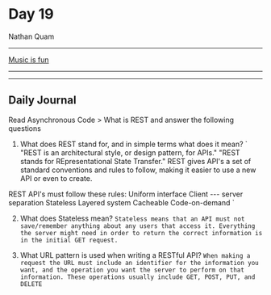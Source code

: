 # Day 19
Nathan Quam

---

[Music is fun](https://github.com/NathanMQuam/Music-is-Fun)

---
---

## Daily Journal

Read Asynchronous Code > What is REST and answer the following questions

1. What does REST stand for, and in simple terms what does it mean?
`
"REST is an architectural style, or design pattern, for APIs."
"REST stands for REpresentational State Transfer."
REST gives API's a set of standard conventions and rules to follow, making it easier to use a new API or even to create.

REST API's must follow these rules:
Uniform interface
Client --- server separation
Stateless
Layered system
Cacheable
Code-on-demand
`

2. What does Stateless mean?
`
Stateless means that an API must not save/remember anything about any users that access it. Everything the server might need in order to return the correct information is in the initial GET request.
`

3. What URL pattern is used when writing a RESTful API?
`
When making a request the URL must include an identifier for the information you want, and the operation you want the server to perform on that information. These operations usually include GET, POST, PUT, and DELETE
`